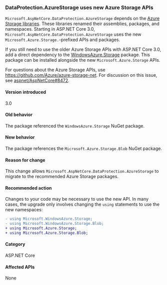 ### DataProtection.AzureStorage uses new Azure Storage APIs

`Microsoft.AspNetCore.DataProtection.AzureStorage` depends on the [Azure Storage libraries](https://github.com/Azure/azure-storage-net). These libraries renamed their assemblies, packages, and namespaces. Starting in ASP.NET Core 3.0, `Microsoft.AspNetCore.DataProtection.AzureStorage` uses the new `Microsoft.Azure.Storage.`-prefixed APIs and packages.

If you still need to use the older Azure Storage APIs with ASP.NET Core 3.0, add a direct dependency to the [WindowsAzure.Storage](https://www.nuget.org/packages/WindowsAzure.Storage/) package. This package can be installed alongside the new `Microsoft.Azure.Storage` APIs.

For questions about the Azure Storage APIs, use https://github.com/Azure/azure-storage-net. For discussion on this issue, see [aspnet/AspNetCore#8472](https://github.com/aspnet/AspNetCore/issues/8472).

#### Version introduced

3.0

#### Old behavior

The package referenced the `WindowsAzure.Storage` NuGet package.

#### New behavior

The package references the `Microsoft.Azure.Storage.Blob` NuGet package.

#### Reason for change

This change allows `Microsoft.AspNetCore.DataProtection.AzureStorage` to migrate to the recommended Azure Storage packages.

#### Recommended action

Changes to your code may be necessary to use the new API. In many cases, the upgrade only involves changing the `using` statements to use the new namespaces:

```diff
- using Microsoft.WindowsAzure.Storage;
- using Microsoft.WindowsAzure.Storage.Blob;
+ using Microsoft.Azure.Storage;
+ using Microsoft.Azure.Storage.Blob;
```

#### Category

ASP.NET Core

#### Affected APIs

None

<!-- 

### Affected APIs

Not detectable via API analysis

-->
